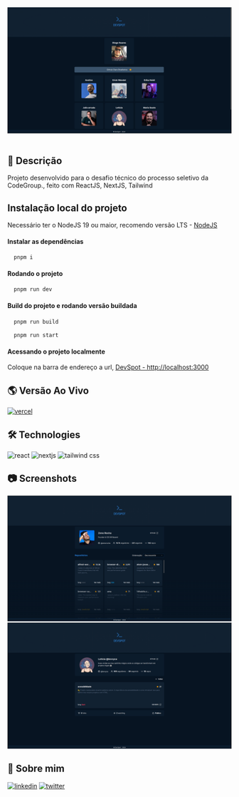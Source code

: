 <div align="center">
<img src="public/media/capa.png" alt="DevSpot"  />
</div>
<br />

## 📄 Descrição

Projeto desenvolvido para o desafio técnico do processo seletivo da CodeGroup., feito com ReactJS, NextJS, Tailwind

## Instalação local do projeto

Necessário ter o NodeJS 19 ou maior, recomendo versão LTS - [NodeJS](https://nodejs.org/en)

#### Instalar as dependências
```typescript
  pnpm i
```

#### Rodando o projeto
```typescript
  pnpm run dev
```

#### Build do projeto e rodando versão buildada
```typescript
  pnpm run build
```
```typescript
  pnpm run start
```

#### Acessando o projeto localmente

Coloque na barra de endereço a url, [DevSpot - http://localhost:3000](http://localhost:3000)

## 🌎 Versão Ao Vivo

[![vercel](https://img.shields.io/badge/vercel-000?style=for-the-badge&logo=vercel&logoColor=white)](https://devspot.vercel.app/)

## 🛠 Technologies

![react][react] ![nextjs][nextjs] ![tailwind css][tailwind]

## 📷 Screenshots

<img src="public/media/tela01.png" alt="dev-page" />

<img src="public/media/tela02.png" alt="repo-details" />

## 🦾 Sobre mim

[![linkedin](https://img.shields.io/badge/linkedin-0A66C2?style=for-the-badge&logo=linkedin&logoColor=white)](https://www.linkedin.com/in/diogo-soares-993022180/)
[![twitter](https://img.shields.io/badge/twitter-1DA1F2?style=for-the-badge&logo=twitter&logoColor=white)](https://twitter.com/dioggosoares)


[react]: https://img.shields.io/badge/react-1E4174?style=for-the-badge&logo=react&logoColor=white&labelColor=81D8F7

[tailwind]: https://img.shields.io/badge/tailwind%20css-1E4174?style=for-the-badge&logo=tailwindcss&logoColor=white&labelColor=0EA5E9

[nextjs]: https://img.shields.io/badge/nextjs-1E4174?style=for-the-badge&logo=vercel&logoColor=white&labelColor=000000
